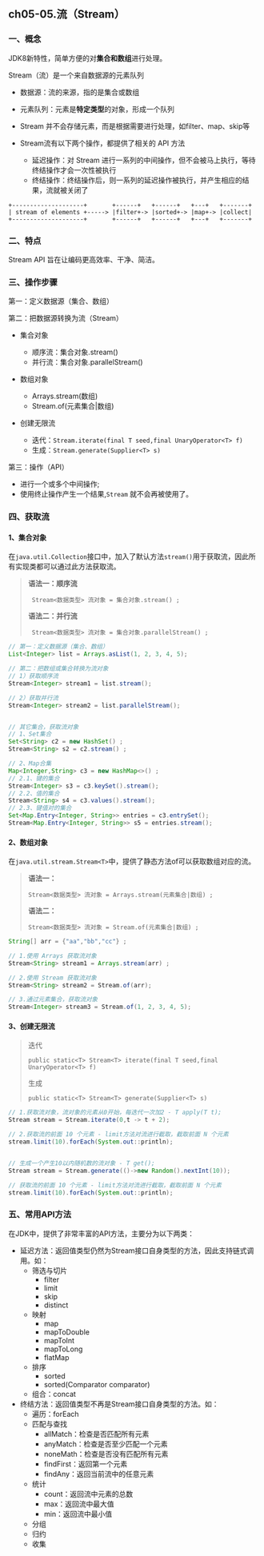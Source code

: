 ## ch05-05.流（Stream）

### 一、概念

JDK8新特性，简单方便的对**集合和数组**进行处理。



Stream（流）是一个来自数据源的元素队列

- 数据源：流的来源，指的是集合或数组
- 元素队列：元素是**特定类型**的对象，形成一个队列
- Stream 并不会存储元素，而是根据需要进行处理，如filter、map、skip等

- Stream流有以下两个操作，都提供了相关的 API 方法
  - 延迟操作：对 Stream 进行一系列的中间操作，但不会被马上执行，等待终结操作才会一次性被执行
  - 终结操作：终结操作后，则一系列的延迟操作被执行，并产生相应的结果，流就被关闭了

```
+--------------------+       +------+   +------+   +---+   +-------+
| stream of elements +-----> |filter+-> |sorted+-> |map+-> |collect|
+--------------------+       +------+   +------+   +---+   +-------+
```



### 二、特点

Stream API 旨在让编码更高效率、干净、简洁。



### 三、操作步骤

第一：定义数据源（集合、数组）



第二：把数据源转换为流（Stream）

- 集合对象
  - 顺序流：集合对象.stream()
  - 并行流：集合对象.parallelStream()

- 数组对象
  - Arrays.stream(数组) 
  - Stream.of(元素集合|数组)

- 创建无限流
  - 迭代：`Stream.iterate(final T seed,final UnaryOperator<T> f)`
  - 生成：`Stream.generate(Supplier<T> s)`




第三：操作（API）

- 进行一个或多个中间操作;
- 使用终止操作产生一个结果,`Stream` 就不会再被使用了。



### 四、获取流

#### 1、集合对象

在`java.util.Collection`接口中，加入了默认方法`stream()`用于获取流，因此所有实现类都可以通过此方法获取流。

>**语法一：顺序流**
>
>` Stream<数据类型> 流对象 = 集合对象.stream() ;`
>
>
>
>**语法二：并行流**
>
>` Stream<数据类型> 流对象 = 集合对象.parallelStream() ;`

```java
// 第一：定义数据源（集合、数组）
List<Integer> list = Arrays.asList(1, 2, 3, 4, 5);

// 第二：把数组或集合转换为流对象
// 1）获取顺序流
Stream<Integer> stream1 = list.stream();

// 2）获取并行流
Stream<Integer> stream2 = list.parallelStream();


// 其它集合，获取流对象
// 1、Set集合
Set<String> c2 = new HashSet() ;
Stream<String> s2 = c2.stream() ;

// 2、Map合集
Map<Integer,String> c3 = new HashMap<>() ;
// 2.1、键的集合
Stream<Integer> s3 = c3.keySet().stream();
// 2.2、值的集合
Stream<String> s4 = c3.values().stream();
// 2.3、键值对的集合
Set<Map.Entry<Integer, String>> entries = c3.entrySet();
Stream<Map.Entry<Integer, String>> s5 = entries.stream();
```



#### 2、数组对象

在`java.util.stream.Stream<T>`中，提供了静态方法of可以获取数组对应的流。

>**语法一：**
>
>`Stream<数据类型> 流对象 = Arrays.stream(元素集合|数组) ;`
>
>
>
>**语法二：**
>
>`Stream<数据类型> 流对象 = Stream.of(元素集合|数组) ;`

```java
String[] arr = {"aa","bb","cc"} ;

// 1.使用 Arrays 获取流对象
Stream<String> stream1 = Arrays.stream(arr) ;

// 2.使用 Stream 获取流对象
Stream<String> stream2 = Stream.of(arr);

// 3.通过元素集合，获取流对象
Stream<Integer> stream3 = Stream.of(1, 2, 3, 4, 5);
```



#### 3、创建无限流

>迭代
>
>`public static<T> Stream<T> iterate(final T seed,final UnaryOperator<T> f)`
>
>
>
>生成
>
>`public static<T> Stream<T> generate(Supplier<T> s)`

```java
// 1.获取流对象，流对象的元素从0开始，每迭代一次加2 - T apply(T t);
Stream stream = Stream.iterate(0,t -> t + 2);

// 2.获取流的前面 10 个元素 - limit方法对流进行截取，截取前面 N 个元素
stream.limit(10).forEach(System.out::println);


// 生成一个产生10以内随机数的流对象 - T get();
Stream stream = Stream.generate(()->new Random().nextInt(10));

// 获取流的前面 10 个元素 - limit方法对流进行截取，截取前面 N 个元素
stream.limit(10).forEach(System.out::println);
```



### 五、常用API方法

在JDK中，提供了非常丰富的API方法，主要分为以下两类：

- 延迟方法：返回值类型仍然为Stream接口自身类型的方法，因此支持链式调用。如：
  - 筛选与切片
    - filter
    - limit
    - skip
    - distinct
  - 映射
    - map
    - mapToDouble
    - mapToInt
    - mapToLong
    - flatMap
  - 排序
    - sorted
    - sorted(Comparator comparator)
  - 组合：concat
- 终结方法：返回值类型不再是Stream接口自身类型的方法。如：
  - 遍历：forEach
  - 匹配与查找
    - allMatch：检查是否匹配所有元素
    - anyMatch：检查是否至少匹配一个元素
    - noneMath：检查是否没有匹配所有元素
    - findFirst：返回第一个元素
    - findAny：返回当前流中的任意元素
  - 统计
    - count：返回流中元素的总数
    - max：返回流中最大值
    - min：返回流中最小值
  - 分组
  - 归约
  - 收集

